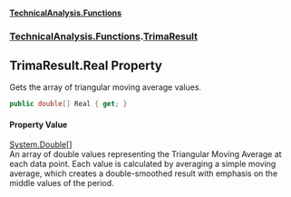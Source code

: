 #### [TechnicalAnalysis\.Functions](Atypical.TechnicalAnalysis.Functions.md 'Atypical\.TechnicalAnalysis\.Functions')
### [TechnicalAnalysis\.Functions](Atypical.TechnicalAnalysis.Functions.md#TechnicalAnalysis.Functions 'TechnicalAnalysis\.Functions').[TrimaResult](TrimaResult.md 'TechnicalAnalysis\.Functions\.TrimaResult')

## TrimaResult\.Real Property

Gets the array of triangular moving average values\.

```csharp
public double[] Real { get; }
```

#### Property Value
[System\.Double](https://docs.microsoft.com/en-us/dotnet/api/System.Double 'System\.Double')[\[\]](https://docs.microsoft.com/en-us/dotnet/api/System.Array 'System\.Array')  
An array of double values representing the Triangular Moving Average at each data point\.
Each value is calculated by averaging a simple moving average, which creates a
double\-smoothed result with emphasis on the middle values of the period\.